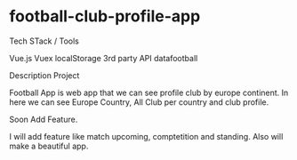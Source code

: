 # football-club-profile-app

Tech STack / Tools 

Vue.js
Vuex
localStorage
3rd party API datafootball

Description Project

Football App is web app that we can see profile club by europe continent. In here we can see Europe Country, All Club per country and club profile.

Soon Add Feature.

I will add feature like match upcoming, comptetition and standing. Also will make  a beautiful app.

